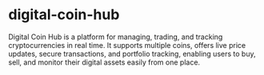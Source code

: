# digital-coin-hub
Digital Coin Hub is a platform for managing, trading, and tracking cryptocurrencies in real time. It supports multiple coins, offers live price updates, secure transactions, and portfolio tracking, enabling users to buy, sell, and monitor their digital assets easily from one place.
